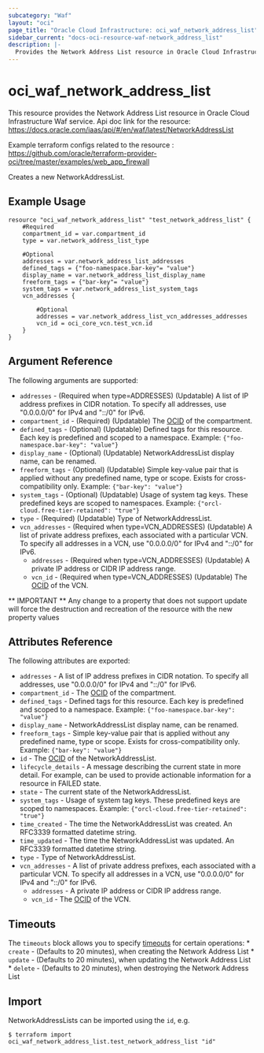 ```yaml
---
subcategory: "Waf"
layout: "oci"
page_title: "Oracle Cloud Infrastructure: oci_waf_network_address_list"
sidebar_current: "docs-oci-resource-waf-network_address_list"
description: |-
  Provides the Network Address List resource in Oracle Cloud Infrastructure Waf service
---
```


# oci_waf_network_address_list
This resource provides the Network Address List resource in Oracle Cloud Infrastructure Waf service.
Api doc link for the resource: https://docs.oracle.com/iaas/api/#/en/waf/latest/NetworkAddressList

Example terraform configs related to the resource : https://github.com/oracle/terraform-provider-oci/tree/master/examples/web_app_firewall

Creates a new NetworkAddressList.


## Example Usage

```hcl
resource "oci_waf_network_address_list" "test_network_address_list" {
	#Required
	compartment_id = var.compartment_id
	type = var.network_address_list_type

	#Optional
	addresses = var.network_address_list_addresses
	defined_tags = {"foo-namespace.bar-key"= "value"}
	display_name = var.network_address_list_display_name
	freeform_tags = {"bar-key"= "value"}
	system_tags = var.network_address_list_system_tags
	vcn_addresses {

		#Optional
		addresses = var.network_address_list_vcn_addresses_addresses
		vcn_id = oci_core_vcn.test_vcn.id
	}
}
```

## Argument Reference

The following arguments are supported:

* `addresses` - (Required when type=ADDRESSES) (Updatable) A list of IP address prefixes in CIDR notation. To specify all addresses, use "0.0.0.0/0" for IPv4 and "::/0" for IPv6. 
* `compartment_id` - (Required) (Updatable) The [OCID](https://docs.cloud.oracle.com/iaas/Content/General/Concepts/identifiers.htm) of the compartment.
* `defined_tags` - (Optional) (Updatable) Defined tags for this resource. Each key is predefined and scoped to a namespace. Example: `{"foo-namespace.bar-key": "value"}` 
* `display_name` - (Optional) (Updatable) NetworkAddressList display name, can be renamed.
* `freeform_tags` - (Optional) (Updatable) Simple key-value pair that is applied without any predefined name, type or scope. Exists for cross-compatibility only. Example: `{"bar-key": "value"}` 
* `system_tags` - (Optional) (Updatable) Usage of system tag keys. These predefined keys are scoped to namespaces. Example: `{"orcl-cloud.free-tier-retained": "true"}` 
* `type` - (Required) (Updatable) Type of NetworkAddressList.
* `vcn_addresses` - (Required when type=VCN_ADDRESSES) (Updatable) A list of private address prefixes, each associated with a particular VCN. To specify all addresses in a VCN, use "0.0.0.0/0" for IPv4 and "::/0" for IPv6. 
	* `addresses` - (Required when type=VCN_ADDRESSES) (Updatable) A private IP address or CIDR IP address range.
	* `vcn_id` - (Required when type=VCN_ADDRESSES) (Updatable) The [OCID](https://docs.cloud.oracle.com/iaas/Content/General/Concepts/identifiers.htm) of the VCN.


** IMPORTANT **
Any change to a property that does not support update will force the destruction and recreation of the resource with the new property values

## Attributes Reference

The following attributes are exported:

* `addresses` - A list of IP address prefixes in CIDR notation. To specify all addresses, use "0.0.0.0/0" for IPv4 and "::/0" for IPv6. 
* `compartment_id` - The [OCID](https://docs.cloud.oracle.com/iaas/Content/General/Concepts/identifiers.htm) of the compartment.
* `defined_tags` - Defined tags for this resource. Each key is predefined and scoped to a namespace. Example: `{"foo-namespace.bar-key": "value"}` 
* `display_name` - NetworkAddressList display name, can be renamed.
* `freeform_tags` - Simple key-value pair that is applied without any predefined name, type or scope. Exists for cross-compatibility only. Example: `{"bar-key": "value"}` 
* `id` - The [OCID](https://docs.cloud.oracle.com/iaas/Content/General/Concepts/identifiers.htm) of the NetworkAddressList.
* `lifecycle_details` - A message describing the current state in more detail. For example, can be used to provide actionable information for a resource in FAILED state. 
* `state` - The current state of the NetworkAddressList.
* `system_tags` - Usage of system tag keys. These predefined keys are scoped to namespaces. Example: `{"orcl-cloud.free-tier-retained": "true"}` 
* `time_created` - The time the NetworkAddressList was created. An RFC3339 formatted datetime string.
* `time_updated` - The time the NetworkAddressList was updated. An RFC3339 formatted datetime string.
* `type` - Type of NetworkAddressList.
* `vcn_addresses` - A list of private address prefixes, each associated with a particular VCN. To specify all addresses in a VCN, use "0.0.0.0/0" for IPv4 and "::/0" for IPv6. 
	* `addresses` - A private IP address or CIDR IP address range.
	* `vcn_id` - The [OCID](https://docs.cloud.oracle.com/iaas/Content/General/Concepts/identifiers.htm) of the VCN.

## Timeouts

The `timeouts` block allows you to specify [timeouts](https://registry.terraform.io/providers/oracle/oci/latest/docs/guides/changing_timeouts) for certain operations:
	* `create` - (Defaults to 20 minutes), when creating the Network Address List
	* `update` - (Defaults to 20 minutes), when updating the Network Address List
	* `delete` - (Defaults to 20 minutes), when destroying the Network Address List


## Import

NetworkAddressLists can be imported using the `id`, e.g.

```
$ terraform import oci_waf_network_address_list.test_network_address_list "id"
```

